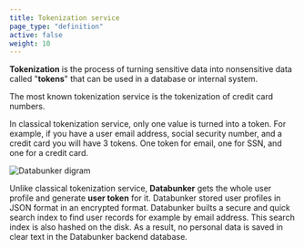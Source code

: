 ```yaml
---
title: Tokenization service
page_type: "definition"
active: false
weight: 10
---
```

**Tokenization** is the process of turning sensitive data into nonsensitive data called "**tokens**" that can be used in a database or internal system.

The most known tokenization service is the tokenization of credit card numbers.

In classical tokenization service, only one value is turned into a token. For example, if you have a user email address, social security number, and a credit card you will have 3 tokens. One token for email, one for SSN, and one for a credit card.

![Databunker digram](/img/diagram.png)

Unlike classical tokenization service, **Databunker** gets the whole user profile and generate **user token** for it. Databunker stored user profiles in JSON format in an encrypted format. Databunker builts a secure and quick search index to find user records for example by email address. This search index is also hashed on the disk. As a result, no personal data is saved in clear text in the Databunker backend database.
